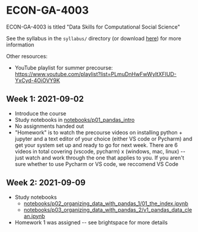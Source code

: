 # ECON-GA-4003
ECON-GA-4003 is titled "Data Skills for Computational Social Science"

See the syllabus in the `syllabus/` directory (or download [here](https://github.com/NYU-ComputationalSocialScience/ECON-GA-4003/raw/main/syllabus/compsocsci_data.pdf)) for more information

Other resources:

- YouTube playlist for summer precourse: https://www.youtube.com/playlist?list=PLmuDnHwFwWyItXFIUD-YxCyd-4OiOVY9K


## Week 1: 2021-09-02

- Introduce the course
- Study notebooks in [notebooks/p01_pandas_intro](./notebooks/p01_pandas_intro)
- No assignments handed out
- "Homework" is to watch the precourse videos on installing python + jupyter and a text editor of your choice (either VS code or Pycharm) and get your system set up and ready to go for next week. There are 6 videos in total covering (vscode, pycharm) x (windows, mac, linux) -- just watch and work through the one that applies to you. If you aren't sure whether to use Pycharm or VS code, we reccomend VS Code


## Week 2: 2021-09-09

- Study notebooks
  - [notebooks/p02_organizing_data_with_pandas_1/01_the_index.ipynb](./notebooks/p02_organizing_data_with_pandas_1/01_the_index.ipynb) 
  - [notebooks/p03_organizing_data_with_pandas_2/v1_pandas_data_clean.ipynb](./notebooks/p03_organizing_data_with_pandas_2/v1_pandas_data_clean.ipynb)
- Homework 1 was assigned -- see brightspace for more details
